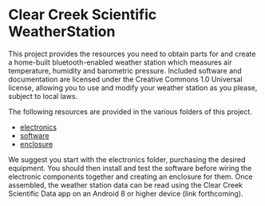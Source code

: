 # Clear Creek Scientific WeatherStation

This project provides the resources you need to obtain parts for and create a home-built bluetooth-enabled weather station which measures air temperature, humidity and barometric pressure. Included software and documentation are licensed under the Creative Commons 1.0 Universal license, allowing you to use and modify your weather station as you please, subject to local laws.

The following resources are provided in the various folders of this project.

* [electronics](https://github.com/ClearCreekSci/WeatherStation/tree/main/electronics)
* [software](https://github.com/ClearCreekSci/WeatherStation/tree/main/software)
* [enclosure](https://github.com/ClearCreekSci/WeatherStation/tree/main/enclosure)

We suggest you start with the electronics folder, purchasing the desired equipment. You should then install and test the software before wiring the electronic components together and creating an enclosure for them. Once assembled, the weather station data can be read using the Clear Creek Scientific Data app on an Android 8 or higher device (link forthcoming).

